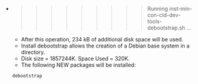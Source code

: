 * >>>>>>>>> Running inst-min-con-cld-dev-tools-debootstrap.sh ...
  * After this operation, 234 kB of additional disk space will be used.
  * Install debootstrap allows the creation of a Debian base system in a directory.
  * Disk size = 1857244K. Space Used = 320K.
  * The following NEW packages will be installed:
  ```bash
  debootstrap
  ```
